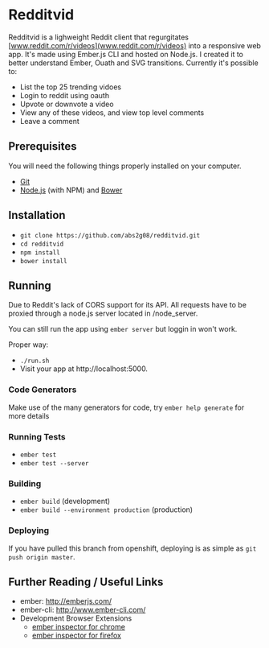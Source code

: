 # Redditvid

Redditvid is a lighweight Reddit client that regurgitates [www.reddit.com/r/videos](www.reddit.com/r/videos) into a responsive web app. It's made using Ember.js CLI and hosted on Node.js. 
I created it to better understand Ember, Ouath and SVG transitions.
Currently it's possible to:			

* List the top 25 trending vidoes
* Login to reddit using oauth
* Upvote or downvote a video
* View any of these videos, and view top level comments
* Leave a comment

## Prerequisites

You will need the following things properly installed on your computer.

* [Git](http://git-scm.com/)
* [Node.js](http://nodejs.org/) (with NPM) and [Bower](http://bower.io/)

## Installation

* `git clone https://github.com/abs2g08/redditvid.git`
* `cd redditvid`
* `npm install`
* `bower install`

## Running

Due to Reddit's lack of CORS support for its API. All requests have to be proxied through a node.js server located in /node_server.

You can still run the app using `ember server` but loggin in won't work.

Proper way:

* `./run.sh`
* Visit your app at http://localhost:5000.

### Code Generators

Make use of the many generators for code, try `ember help generate` for more details

### Running Tests

* `ember test`
* `ember test --server`

### Building

* `ember build` (development)
* `ember build --environment production` (production)

### Deploying

If you have pulled this branch from openshift, deploying is as simple as `git push origin master`. 

## Further Reading / Useful Links

* ember: http://emberjs.com/
* ember-cli: http://www.ember-cli.com/
* Development Browser Extensions
  * [ember inspector for chrome](https://chrome.google.com/webstore/detail/ember-inspector/bmdblncegkenkacieihfhpjfppoconhi)
  * [ember inspector for firefox](https://addons.mozilla.org/en-US/firefox/addon/ember-inspector/)

